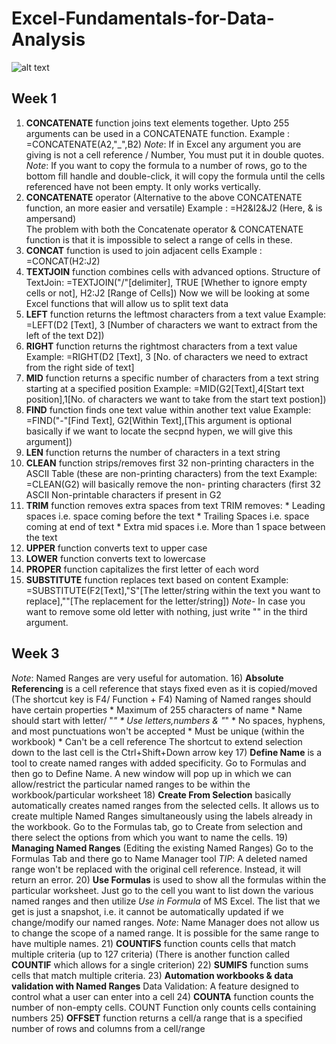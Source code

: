# Excel-Fundamentals-for-Data-Analysis

![alt text](https://i0.wp.com/knowasap.com/wp-content/uploads/2020/03/EXCEL-d.png?fit=2000%2C1545&ssl=1)
## Week 1

1) **CONCATENATE** function joins text elements together. Upto 255 arguments can be used in a CONCATENATE function.
   Example : =CONCATENATE(A2,"_",B2)
   _Note_: If in Excel any argument you are giving is not a cell reference / Number, You must put it in double quotes.
   _Note_: If you want to copy the formula to a number of rows, go to the bottom fill handle and double-click, it will copy the formula until the cells referenced have not 
           been empty. It only works vertically. 
2) **CONCATENATE** operator (Alternative to the above CONCATENATE function, an more easier and versatile) 
     Example : =H2&I2&J2   (Here, & is ampersand) \
  The problem with both the Concatenate operator & CONCATENATE function is that it is impossible to select a range of cells in these. 
3) **CONCAT** function is used to join adjacent cells 
   Example : =CONCAT(H2:J2) 
4) **TEXTJOIN** function combines cells with advanced options. 
  Structure of TextJoin: =TEXTJOIN("/"[delimiter], TRUE [Whether to ignore empty cells or not], H2:J2 [Range of Cells])                                                         Now we will be looking at some Excel functions that will allow us to split text data 
5) **LEFT** function returns the leftmost characters from a text value 
   Example: =LEFT(D2 [Text], 3 [Number of characters we want to extract from the left of the text D2]) 
6) **RIGHT** function returns the rightmost characters from a text value 
   Example: =RIGHT(D2 [Text], 3 [No. of characters we need to extract from the right side of text] 
7) **MID** function returns a specific number of characters from a text string starting at a specified position
   Example: =MID(G2[Text],4[Start text position],1[No. of characters we want to take from the start text postion]) 
8) **FIND** function finds one text value within another text value
   Example: =FIND("-"[Find Text], G2[Within Text],[This argument is optional basically if we want to locate the secpnd hypen, we will give this argument])
9) **LEN** function returns the number of characters in a text string
10) **CLEAN** function strips/removes first 32 non-printing characters in the ASCII Table (these are non-printing characters) from the text
Example: =CLEAN(G2) will basically remove the non- printing characters (first 32 ASCII Non-printable characters if present in G2
11) **TRIM** function removes extra spaces from text
    TRIM removes:
         * Leading spaces i.e. space coming before the 
           text
         * Trailing Spaces i.e. space coming at end of 
           text
         * Extra mid spaces i.e. More than 1 space 
           between the text
12) **UPPER** function converts text to upper case
13) **LOWER** function converts text to lowercase
14) **PROPER** function capitalizes the first letter of 
    each word
15) **SUBSTITUTE** function replaces text based on 
    content
    Example: =SUBSTITUTE(F2[Text],"S"[The letter/string within the text you want to replace],""[The replacement for the letter/string])
    *Note*- In case you want to remove some old letter with nothing, just write "" in the third argument.
## Week 3
*Note*: Named Ranges are very useful for automation.
16) **Absolute Referencing** is a cell reference that stays fixed even as it is copied/moved (The shortcut key is F4/ Function + F4)
Naming of Named ranges should have certain properties
      * Maximum of 255 characters of name
      * Name should start with letter/ "_"
      * Use letters,numbers & "_"
      * No spaces, hyphens, and most punctuations won't 
        be accepted
      * Must be unique (within the workbook)
      * Can't be a cell reference
The shortcut to extend selection down to the last cell is the Ctrl+Shift+Down arrow key
17) **Define Name** is a tool to create named ranges with added specificity. Go to Formulas and then go to Define Name. A new window will pop up in which we can allow/restrict the particular named ranges to be within the workbook/particular worksheet
18) **Create From Selection** basically automatically creates named ranges from the selected cells. It allows us to create multiple Named Ranges simultaneously using the labels already in the workbook. Go to the Formulas tab, go to Create from selection and there select the options from which you want to name the cells.
19) **Managing Named Ranges** (Editing the existing 
    Named Ranges) Go to the Formulas Tab and there go to 
    Name Manager tool
*TIP*: A deleted named range won't be replaced with the original cell reference. Instead, it will return an error.
20) **Use Formulas** is used to show all the formulas within the particular worksheet. Just go to the cell you want to list down the various named ranges and then utilize *Use in Formula* of MS Excel. The list that we get is just a snapshot, i.e. it cannot be automatically updated if we change/modify our named ranges.
*Note*: Name Manager does not allow us to change the scope of a named range. It is possible for the same range to have multiple names.
21) **COUNTIFS** function counts cells that match multiple criteria (up to 127 criteria) (There is another function called **COUNTIF** which allows for a single criterion)
22) **SUMIFS** function sums cells that match multiple 
    criteria.
23) **Automation workbooks & data validation with Named 
      Ranges**
      Data Validation: A feature designed to control what a user can enter into a cell
24) **COUNTA** function counts the number of non-empty 
     cells. COUNT Function only counts cells containing numbers
25) **OFFSET** function returns a cell/a range that is a specified number of rows and columns from a cell/range
      

   
